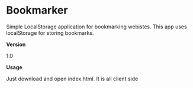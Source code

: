 # Bookmarker
Simple LocalStorage application for bookmarking webistes. This app uses localStorage for storing bookmarks.

<b>Version</b>

1.0

<b>Usage</b>

Just download and open index.html. It is all client side
